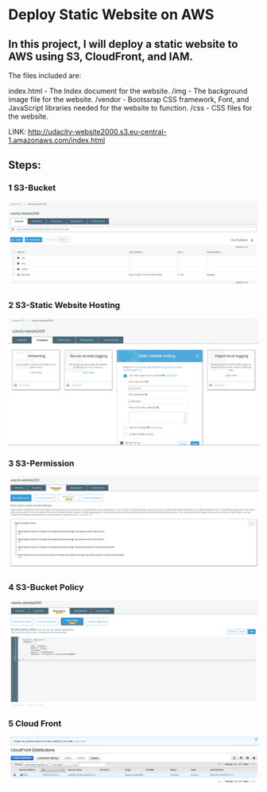 # Deploy Static Website on AWS

## In this project, I will deploy a static website to AWS using S3, CloudFront, and IAM.

The files included are: 

index.html - The Index document for the website.
/img - The background image file for the website.
/vendor - Bootssrap CSS framework, Font, and JavaScript libraries needed for the website to function.
/css - CSS files for the website.


LINK:
http://udacity-website2000.s3.eu-central-1.amazonaws.com/index.html


## Steps:

### 1 S3-Bucket
![S3-Bucket](screenshots/S3-1.PNG)

### 2 S3-Static Website Hosting
![S3-Static Website Hosting](screenshots/S3-2.PNG)

### 3  S3-Permission
![S3-Permission](screenshots/S3-3.PNG)

### 4 S3-Bucket Policy
![S3-Bucket Policy](screenshots/S3-4.PNG)

### 5 Cloud Front
![Cloud Front](screenshots/Cloudfront.PNG)
